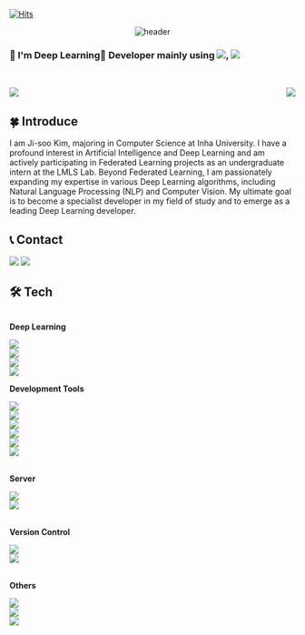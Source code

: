 
[![Hits](https://hits.seeyoufarm.com/api/count/incr/badge.svg?url=https%3A%2F%2Fgithub.com%2Fgroundwater98&count_bg=%235FD0E6&title_bg=%23080000&icon=&icon_color=%23FFFFFF&title=Github&edge_flat=false)](https://hits.seeyoufarm.com)

<div align="center">

  ![header](https://capsule-render.vercel.app/api?type=rounded&color=_hexcode&text=Jisoo%20Kim's%20GitHub%20👋&fontColor=ffffff&animation=blinking&fontSize=40&fontAlignY=50&fontAlign=50&height180)
</div>



### 👋 I'm Deep Learning🤖 Developer mainly using  <img src="https://img.shields.io/badge/Tensorflow-FF6F00?style=flat-square&logo=Tensorflow&logoColor=white"/>, <img src="https://img.shields.io/badge/Python-3776AB?style=flat-square&logo=python&logoColor=white"/> 

<br/>

<p align="center">
  <a href="https://github.com/groundwater98">
    <img align="left" src="https://github-readme-stats.vercel.app/api?username=groundwater98&include_all_commits=true&show_icons=true&theme=dark" />
  </a>
  <a href="https://github.com/groundwater98">
    <img align="right" src="https://github-readme-stats.vercel.app/api/top-langs/?username=groundwater98&langs_count=10&layout=compact&theme=dark" />
  </a>
</p>

<br clear="left"/>

## 🍀 Introduce
I am Ji-soo Kim, majoring in Computer Science at Inha University. 
I have a profound interest in Artificial Intelligence and Deep Learning and am actively participating in Federated Learning projects as an undergraduate intern at the LMLS Lab. Beyond Federated Learning, I am passionately expanding my expertise in various Deep Learning algorithms, including Natural Language Processing (NLP) and Computer Vision. 
My ultimate goal is to become a specialist developer in my field of study and to emerge as a leading Deep Learning developer.

## 📞 Contact
<div style="display:flex; flex-direction:row;">
    <href="mailto:starprin3@gmail.com">
      <img src="https://img.shields.io/badge/Gmail-EA4335?style=flat_square&logo=Gmail&logoColor=white"> 
    <href="https://www.instagram.com/groundwater98">
        <img src="https://img.shields.io/badge/Instagram-E4405F?style=flat_square&logo=Instagram&logoColor=white"> 

<br/>

## 🛠️ Tech
<div style="display:flex; flex-direction:column; align-items:flex-start;">
    <!-- Deep Learning -->
    <p><strong>Deep Learning</strong></p>
        <img src="https://img.shields.io/badge/Python-3776AB?style=flat-square&logo=python&logoColor=white"/> 
        <img src="https://img.shields.io/badge/Tensorflow-FF6F00?style=flat-square&logo=Tensorflow&logoColor=white"/>
        <img src="https://img.shields.io/badge/Pytorch-EE4C2C?style=flat-square&logo=Pytorch&logoColor=white"/> 
        <img src="https://img.shields.io/badge/Numpy-013243?style=flat-square&logo=Numpy&logoColor=white"/>  
    <!-- Development Tools -->
    <p><strong>Development Tools</strong></p>
        <img src="https://img.shields.io/badge/Visual Studio Code-007ACC?style=flat-square&logo=VisualStudioCode&logoColor=white"/> 
        <img src="https://img.shields.io/badge/Google Colab-F9AB00?style=flat-square&logo=Google Colab&logoColor=white"/>
        <img src="https://img.shields.io/badge/Jupyter-F37626?style=flat-square&logo=Jupyter&logoColor=white"/>
        <img src="https://img.shields.io/badge/Visual Studio-5C2D91?style=flat-square&logo=Visual Studio&logoColor=white"/>
        <img src="https://img.shields.io/badge/PyCharm-000000?style=flat-square&logo=PyCharm&logoColor=white"/>
        <img src="https://img.shields.io/badge/Anaconda-44A833?style=flat-square&logo=Anaconda&logoColor=white"/>
  <br/>
  <!--  Server -->
    <p><strong>Server</strong></p>
        <img src="https://img.shields.io/badge/Django-09E20?style=flat-square&logo=Django&logoColor=white"/>
        <img src="https://img.shields.io/badge/Linux-FCC624?style=flat-square&logo=linux&logoColor=black"/>   
  <br/>
  <!-- Version Control -->
    <p><strong>Version Control</strong></p>
        <img src="https://img.shields.io/badge/Github-181717?style=flat-square&logo=github&logoColor=white"/>
        <img src="https://img.shields.io/badge/Git-F05032?style=flat-square&logo=Git&logoColor=white"/>  
  <br/>
  <!-- Others -->
    <p><strong>Others</strong></p>
        <img src="https://img.shields.io/badge/C-A8B9CC?style=flat-square&logo=C&logoColor=white">
        <img src="https://img.shields.io/badge/C++-00599C?style=flat-square&logo=C++&logoColor=white"> 
        <img src="https://img.shields.io/badge/Figma-F24E1E?style=flat-square&logo=Figma&logoColor=white"> 
</div><br>
</div>





